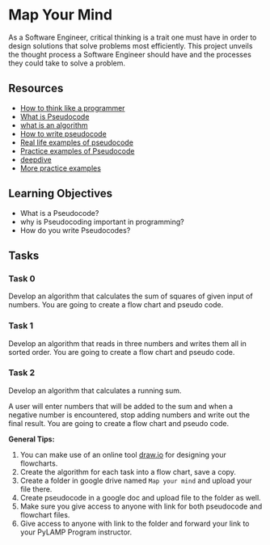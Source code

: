 # Map Your Mind

As a Software Engineer, critical thinking is a trait one must have in order to design solutions that
solve problems most efficiently. This project unveils the thought process a Software Engineer should
have and the processes they could take to solve a problem.

## Resources
- [How to think like a programmer](https://www.youtube.com/watch?v=rWMuEIcdJP4)
- [What is Pseudocode](https://www.youtube.com/watch?v=PwGA4Lm8zuE)
- [what is an algorithm](https://www.youtube.com/watch?v=6hfOvs8pY1k)
- [How to write pseudocode](https://www.geeksforgeeks.org/how-to-write-a-pseudo-code/)
- [Real life examples of pseudocode](https://www.youtube.com/watch?v=preyTbKXDoQ&t=400s)
- [Practice examples of Pseudocode](https://www.youtube.com/watch?v=preyTbKXDoQ&t=657s)
- [deepdive](https://profiles.canterbury.ac.nz/Tim-Bell)
- [More practice examples](https://computersciencewiki.org/images/e/ea/Pseudo_Code_Practice_Problems.pdf)

## Learning Objectives
- What is a Pseudocode?
- why is Pseudocoding important in programming?
- How do you write Pseudocodes?

## Tasks

### Task 0
Develop an algorithm that calculates the sum of squares of given input of numbers.
You are going to create a flow chart and pseudo code.

### Task 1
Develop an algorithm that reads in three numbers and writes them all in sorted order.
You are going to create a flow chart and pseudo code.

### Task 2
Develop an algorithm that calculates a running sum.

A user will enter numbers that will be added to the sum and when a negative number is encountered, stop adding numbers and write out the final result.
You are going to create a flow chart and pseudo code.

__General Tips:__
1. You can make use of an online tool [draw.io](https://www.drawio.com/) for designing your flowcharts.
2. Create the algorithm for each task into a flow chart, save a copy.
3. Create a folder in google drive named `Map your mind` and upload your file there.
4. Create pseudocode in a google doc and upload file to the folder as well.
5. Make sure you give access to anyone with link for both pseudocode and flowchart files.
6. Give access to anyone with link to the folder and forward your link to your PyLAMP Program instructor.
